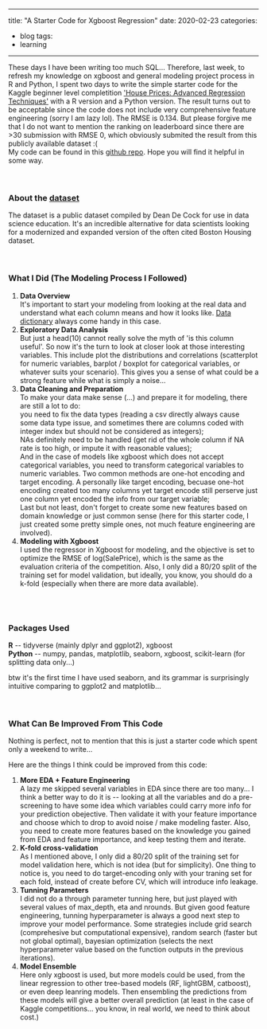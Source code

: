 <head>
  <!-- Global site tag (gtag.js) - Google Analytics -->
<script async src="https://www.googletagmanager.com/gtag/js?id=UA-112502179-1"></script>
<script>
  window.dataLayer = window.dataLayer || [];
  function gtag(){dataLayer.push(arguments);}
  gtag('js', new Date());

  gtag('config', 'UA-112502179-1');
</script>
</head>

---
title: "A Starter Code for Xgboost Regression"
date: 2020-02-23
categories:
  - blog
tags:
  - learning
---


These days I have been writing too much SQL... Therefore, last week, to refresh my knowledge on xgboost and general modeling project process in R and Python, I spent two days to write the simple starter code for the Kaggle beginner level completition ['House Prices: Advanced Regression Techniques'](https://www.kaggle.com/c/house-prices-advanced-regression-techniques) with a R version and a Python version. The result turns out to be acceptable since the code does not include very comprehensive feature engineering (sorry I am lazy lol). The RMSE is 0.134. But please forgive me that I do not want to mention the ranking on leaderboard since there are >30 submission with RMSE 0, which obviously submited the result from this publicly available dataset :(   
My code can be found in this [github repo](https://github.com/yudong-94/Kaggle-House-Prices-Prediction). Hope you will find it helpful in some way.    
<br>
<br>

### About the [dataset](https://www.kaggle.com/c/house-prices-advanced-regression-techniques/data)

The dataset is a public dataset compiled by Dean De Cock for use in data science education. It's an incredible alternative for data scientists looking for a modernized and expanded version of the often cited Boston Housing dataset.  
<br>
<br>

### What I Did (The Modeling Process I Followed)

1. **Data Overview**  
It's important to start your modeling from looking at the real data and understand what each column means and how it looks like. [Data dictionary](https://www.kaggle.com/c/house-prices-advanced-regression-techniques/data) always come handy in this case.  
2. **Exploratory Data Analysis**  
But just a head(10) cannot really solve the myth of 'is this column useful'. So now it's the turn to look at closer look at those interesting variables. This include plot the distributions and correlations (scatterplot for numeric variables, barplot / boxplot for categorical variables, or whatever suits your scenario). This gives you a sense of what could be a strong feature while what is simply a noise...    
3. **Data Cleaning and Preparation**  
To make your data make sense (...) and prepare it for modeling, there are still a lot to do:  
you need to fix the data types (reading a csv directly always cause some data type issue, and sometimes there are columns coded with integer index but should not be considered as integers);  
NAs definitely need to be handled (get rid of the whole column if NA rate is too high, or impute it with reasonable values);  
And in the case of models like xgboost which does not accept categorical variables, you need to transform categorical variables to numeric variables. Two common methods are one-hot encoding and target encoding. A personally like target encoding, becuase one-hot encoding created too many columns yet target encode still perserve just one column yet encoded the info from our target variable;  
Last but not least, don't forget to create some new features based on domain knowledge or just common sense (here for this starter code, I just created some pretty simple ones, not much feature engineering are involved).     
4. **Modeling with Xgboost**  
I used the regressor in Xgboost for modeling, and the objective is set to optimize the RMSE of log(SalePrice), which is the same as the evaluation criteria of the competition. Also, I only did a 80/20 split of the training set for model validation, but ideally, you know, you should do a k-fold (especially when there are more data available).  
<br>
<br>

### Packages Used  
**R** -- tidyverse (mainly dplyr and ggplot2), xgboost  
**Python** -- numpy, pandas, matplotlib, seaborn, xgboost, scikit-learn (for splitting data only...)  

btw it's the first time I have used seaborn, and its grammar is surprisingly intuitive comparing to ggplot2 and matplotlib...  
<br>
<br>

### What Can Be Improved From This Code
Nothing is perfect, not to mention that this is just a starter code which spent only a weekend to write...  

Here are the things I think could be improved from this code:  
1. **More EDA + Feature Engineering**  
A lazy me skipped several variables in EDA since there are too many... I think a better way to do it is -- looking at all the variables and do a pre-screening to have some idea which variables could carry more info for your prediction obejective. Then validate it with your feature importance and choose which to drop to avoid noise / make modeling faster. Also, you need to create more features based on the knowledge you gained from EDA and feature importance, and keep testing them and iterate.  
2. **K-fold cross-validation**  
As I mentioned above, I only did a 80/20 split of the training set for model validation here, which is not idea (but for simplicity). One thing to notice is, you need to do target-encoding only with your traning set for each fold, instead of create before CV, which will introduce info leakage.  
3. **Tunning Parameters**  
I did not do a through parameter tunning here, but just played with several values of max_depth, eta and nrounds. But given good feature engineering, tunning hyperparameter is always a good next step to improve your model performance. Some strategies include grid search (comprehesive but computational expensive), random search (faster but not global optimal), bayesian optimization (selects the next hyperparameter value based on the function outputs in the previous iterations).  
4. **Model Ensemble**  
Here only xgboost is used, but more models could be used, from the linear regression to other tree-based models (RF, lightGBM, catboost), or even deep leanring models. Then ensembling the predictions from these models will give a better overall prediction (at least in the case of Kaggle competitions... you know, in real world, we need to think about cost.)  
